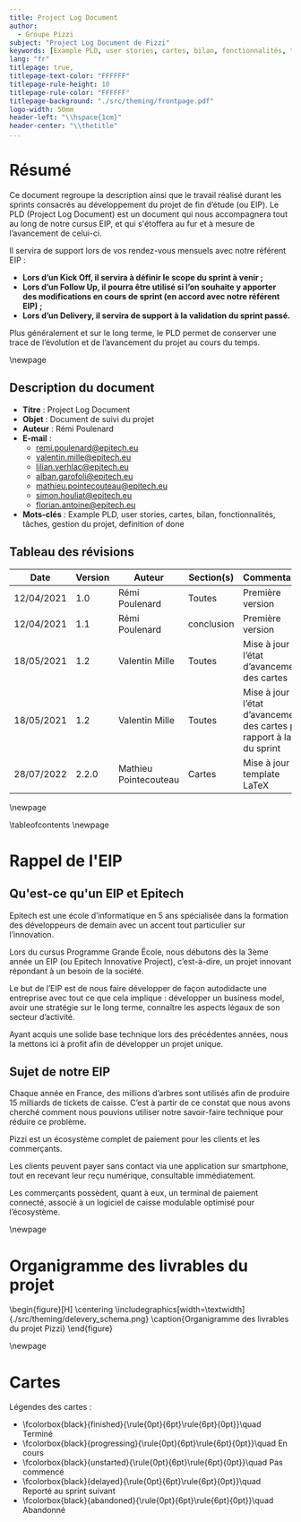 ```yaml
---
title: Project Log Document
author:
  - Groupe Pizzi
subject: "Project Log Document de Pizzi"
keywords: [Example PLD, user stories, cartes, bilan, fonctionnalités, tâches, gestion du projet, definition of done]
lang: "fr"
titlepage: true,
titlepage-text-color: "FFFFFF"
titlepage-rule-height: 10
titlepage-rule-color: "FFFFFF"
titlepage-background: "./src/theming/frontpage.pdf"
logo-width: 50mm
header-left: "\\hspace{1cm}"
header-center: "\\thetitle"
...
```


# Résumé

Ce document regroupe la description ainsi que le travail réalisé durant les sprints consacrés au développement du projet de fin d’étude (ou EIP).
Le PLD (Project Log Document) est un document qui nous accompagnera tout au long de notre cursus EIP, et qui s'étoffera au fur et à mesure de l’avancement de celui-ci.

Il servira de support lors de vos rendez-vous mensuels avec notre référent EIP :

 - **Lors d’un Kick Off, il servira à définir le scope du sprint à venir ;**
 - **Lors d’un Follow Up, il pourra être utilisé si l’on souhaite y apporter des modifications en cours de sprint (en accord avec notre référent EIP) ;**
 - **Lors d’un Delivery, il servira de support à la validation du sprint passé.**

Plus généralement et sur le long terme, le PLD permet de conserver une trace de l’évolution et
de l’avancement du projet au cours du temps.

\newpage

## Description du document

 * **Titre** :  Project Log Document
 * **Objet** :  Document de suivi du projet
 * **Auteur** :  Rémi Poulenard
 * **E-mail** : 
   + remi.poulenard@epitech.eu
   + valentin.mille@epitech.eu
   + lilian.verhlac@epitech.eu
   + alban.garofoli@epitech.eu
   + mathieu.pointecouteau@epitech.eu
   + simon.houliat@epitech.eu
   + florian.antoine@epitech.eu
 * **Mots-clés** : Example PLD, user stories, cartes, bilan, fonctionnalités, tâches, gestion du projet, definition of done

## Tableau des révisions

| **Date**         | **Version**   | **Auteur**            | **Section(s)**   | **Commentaires**                                                             |
| ---------------- | ------------- | --------------------  | ---------------- | ----------------------------                                                 |
| 12/04/2021       | 1.0           | Rémi Poulenard        | Toutes           | Première version                                                             |
| 12/04/2021       | 1.1           | Rémi Poulenard        | conclusion       | Première version                                                             |
| 18/05/2021       | 1.2           | Valentin Mille        | Toutes           | Mise à jour de l’état d’avancement des cartes                                |
| 18/05/2021       | 1.2           | Valentin Mille        | Toutes           | Mise à jour de l’état d’avancement des cartes par rapport à la fin du sprint |
| 28/07/2022       | 2.2.0         | Mathieu Pointecouteau | Cartes           | Mise à jour du template LaTeX                                                |

\newpage

\tableofcontents
\newpage

# Rappel de l'EIP

## Qu'est-ce qu'un EIP et Epitech

Epitech est une école d’informatique en 5 ans spécialisée dans la formation des
développeurs de demain avec un accent tout particulier sur l’innovation.

Lors du cursus Programme Grande École, nous débutons dès la 3ème année un EIP
(ou Epitech Innovative Project), c’est-à-dire, un projet innovant répondant à un
besoin de la société.

Le but de l’EIP est de nous faire développer de façon autodidacte une entreprise
avec tout ce que cela implique : développer un business model, avoir une stratégie
sur le long terme, connaître les aspects légaux de son secteur d’activité.

Ayant acquis une solide base technique lors des précédentes années, nous la
mettons ici à profit afin de développer un projet unique.

## Sujet de notre EIP

Chaque année en France, des millions d’arbres sont utilisés afin de produire 15
milliards de tickets de caisse. C’est à partir de ce constat que nous avons cherché
comment nous pouvions utiliser notre savoir-faire technique pour réduire ce
problème.

Pizzi est un écosystème complet de paiement pour les clients et les commerçants.

Les clients peuvent payer sans contact via une application sur smartphone, tout en
recevant leur reçu numérique, consultable immédiatement.

Les commerçants possèdent, quant à eux, un terminal de paiement connecté,
associé à un logiciel de caisse modulable optimisé pour l’écosystème.

\newpage

# Organigramme des livrables du projet

\begin{figure}[H]
  \centering
  \includegraphics[width=\textwidth]{./src/theming/delevery_schema.png}
  \caption{Organigramme des livrables du projet Pizzi}
\end{figure}

\newpage

# Cartes

Légendes des cartes :

* \fcolorbox{black}{finished}{\rule{0pt}{6pt}\rule{6pt}{0pt}}\quad Terminé
* \fcolorbox{black}{progressing}{\rule{0pt}{6pt}\rule{6pt}{0pt}}\quad En cours
* \fcolorbox{black}{unstarted}{\rule{0pt}{6pt}\rule{6pt}{0pt}}\quad Pas commencé
* \fcolorbox{black}{delayed}{\rule{0pt}{6pt}\rule{6pt}{0pt}}\quad Reporté au sprint suivant
* \fcolorbox{black}{abandoned}{\rule{0pt}{6pt}\rule{6pt}{0pt}}\quad Abandonné


